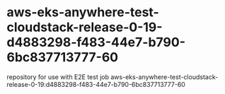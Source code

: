 # aws-eks-anywhere-test-cloudstack-release-0-19-d4883298-f483-44e7-b790-6bc837713777-60
repository for use with E2E test job aws-eks-anywhere-test-cloudstack-release-0-19:d4883298-f483-44e7-b790-6bc837713777-60
